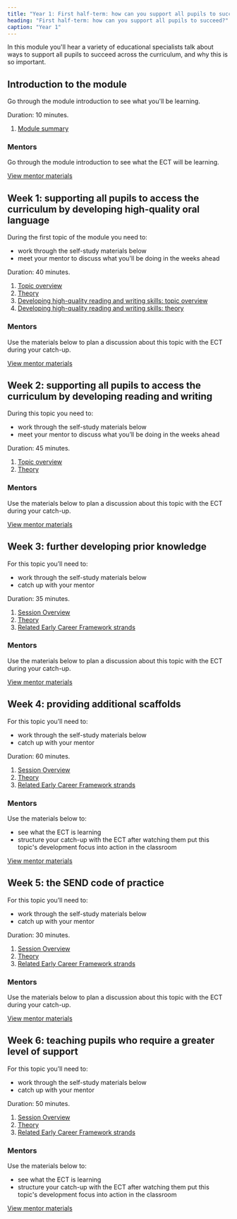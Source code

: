 ```yaml
---
title: "Year 1: First half-term: how can you support all pupils to succeed?"
heading: "First half-term: how can you support all pupils to succeed?"
caption: "Year 1"
---
```



In this module you'll hear a variety of educational specialists talk about ways to support all pupils to succeed across the curriculum, and why this is so important.

## Introduction to the module

Go through the module introduction to see what you'll be learning. 

Duration: 10 minutes.

1. [Module summary](/teach-first/year-1-how-can-you-support-all-pupils-to-succeed/intro-ect-module-summary)

### Mentors

Go through the module introduction to see what the ECT will be learning. 

[View mentor materials](/teach-first/year-1-how-can-you-support-all-pupils-to-succeed/summer-week-0-mentor-materials)

## Week 1: supporting all pupils to access the curriculum by developing high-quality oral language

During the first topic of the module you need to:

* work through the self-study materials below
* meet your mentor to discuss what you'll be doing in the weeks ahead

Duration: 40 minutes.

1. [Topic overview](/teach-first/year-1-how-can-you-support-all-pupils-to-succeed/summer-week-1-ect-topic-overview)
2. [Theory](/teach-first/year-1-how-can-you-support-all-pupils-to-succeed/summer-week-1-ect-theory)
3. [Developing high-quality reading and writing skills: topic overview](/teach-first/year-1-how-can-you-support-all-pupils-to-succeed/summer-week-1-ect-developing-high-quality-reading-and-writing-skills-topic-overview)
4. [Developing high-quality reading and writing skills: theory](/teach-first/year-1-how-can-you-support-all-pupils-to-succeed/summer-week-1-ect-developing-high-quality-reading-and-writing-skills-theory)

### Mentors

Use the materials below to plan a discussion about this topic with the ECT during your catch-up.

[View mentor materials](/teach-first/year-1-how-can-you-support-all-pupils-to-succeed/summer-week-1-mentor-materials)

## Week 2: supporting all pupils to access the curriculum by developing reading and writing

During this topic you need to:

* work through the self-study materials below
* meet your mentor to discuss what you’ll be doing in the weeks ahead

Duration: 45 minutes.

1. [Topic overview](/teach-first/year-1-how-can-you-support-all-pupils-to-succeed/summer-week-2-ect-topic-overview)
2. [Theory](/teach-first/year-1-how-can-you-support-all-pupils-to-succeed/summer-week-2-ect-theory)

### Mentors

Use the materials below to plan a discussion about this topic with the ECT during your catch-up.

[View mentor materials](/teach-first/year-1-how-can-you-support-all-pupils-to-succeed/summer-week-2-mentor-materials)

## Week 3: further developing prior knowledge

For this topic you’ll need to:

* work through the self-study materials below
* catch up with your mentor

Duration: 35 minutes.

1. [Session Overview](/teach-first/year-1-how-can-you-support-all-pupils-to-succeed/summer-week-3-ect-session-overview)
2. [Theory](/teach-first/year-1-how-can-you-support-all-pupils-to-succeed/summer-week-3-ect-theory)
3. [Related Early Career Framework strands](/teach-first/year-1-how-can-you-support-all-pupils-to-succeed/summer-week-3-ect-related-early-career-framework-strands)

### Mentors

Use the materials below to plan a discussion about this topic with the ECT during your catch-up.

[View mentor materials](/teach-first/year-1-how-can-you-support-all-pupils-to-succeed/summer-week-3-mentor-materials)

## Week 4: providing additional scaffolds

For this topic you’ll need to:

* work through the self-study materials below
* catch up with your mentor

Duration: 60 minutes.

1. [Session Overview](/teach-first/year-1-how-can-you-support-all-pupils-to-succeed/summer-week-4-ect-session-overview)
2. [Theory](/teach-first/year-1-how-can-you-support-all-pupils-to-succeed/summer-week-4-ect-theory)
3. [Related Early Career Framework strands](/teach-first/year-1-how-can-you-support-all-pupils-to-succeed/summer-week-4-ect-related-early-career-framework-strands)

### Mentors

Use the materials below to:

* see what the ECT is learning 
* structure your catch-up with the ECT after watching them put this topic's development focus into action in the classroom

[View mentor materials](/teach-first/year-1-how-can-you-support-all-pupils-to-succeed/summer-week-4-mentor-materials)

## Week 5: the SEND code of practice

For this topic you’ll need to:

* work through the self-study materials below
* catch up with your mentor

Duration: 30 minutes.

1. [Session Overview](/teach-first/year-1-how-can-you-support-all-pupils-to-succeed/summer-week-5-ect-session-overview)
2. [Theory](/teach-first/year-1-how-can-you-support-all-pupils-to-succeed/summer-week-5-ect-theory)
3. [Related Early Career Framework strands](/teach-first/year-1-how-can-you-support-all-pupils-to-succeed/summer-week-5-ect-related-early-career-framework-strands)

### Mentors

Use the materials below to plan a discussion about this topic with the ECT during your catch-up.

[View mentor materials](/teach-first/year-1-how-can-you-support-all-pupils-to-succeed/summer-week-5-mentor-materials)

## Week 6: teaching pupils who require a greater level of support

For this topic you’ll need to:

* work through the self-study materials below
* catch up with your mentor

Duration: 50 minutes.

1. [Session Overview](/teach-first/year-1-how-can-you-support-all-pupils-to-succeed/summer-week-6-ect-session-overview)
2. [Theory](/teach-first/year-1-how-can-you-support-all-pupils-to-succeed/summer-week-6-ect-theory)
3. [Related Early Career Framework strands](/teach-first/year-1-how-can-you-support-all-pupils-to-succeed/summer-week-6-ect-related-early-career-framework-strands)

### Mentors

Use the materials below to:

* see what the ECT is learning 
* structure your catch-up with the ECT after watching them put this topic's development focus into action in the classroom 

[View mentor materials](/teach-first/year-1-how-can-you-support-all-pupils-to-succeed/summer-week-6-mentor-materials)

